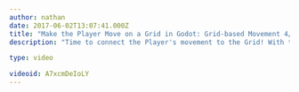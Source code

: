 ```yaml
---
author: nathan
date: 2017-06-02T13:07:41.000Z
title: "Make the Player Move on a Grid in Godot: Grid-based Movement 4/4"
description: "Time to connect the Player's movement to the Grid! With this 4th part, you'll have a good starting point to create your grid-based game."

type: video

videoid: A7xcmDeIoLY
---
```


